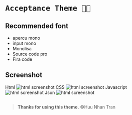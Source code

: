 # `Acceptance Theme 🌠🌚`

## Recommended font

- apercu mono
- input mono
- Monolisa
- Source code pro
- Fira code

## Screenshot

Html
![html screenshot](https://github.com/nghithuong/acceptance-theme/raw/HEAD/screenshothtml.png)
CSS
![html screenshot](https://github.com/nghithuong/acceptance-theme/raw/HEAD/screenshotcss.png)
Javascript
![html screenshot](https://github.com/nghithuong/acceptance-theme/raw/HEAD/screenshotjs.png)
Json
![html screenshot](https://github.com/nghithuong/acceptance-theme/raw/HEAD/screenshotjson.png)

##

> **Thanks for using this theme.**
> ©Huu Nhan Tran
